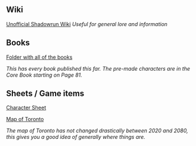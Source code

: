 ## Wiki
[Unofficial Shadowrun Wiki](https://shadowrun.fandom.com/wiki/Main_Page)
*Useful for general lore and information*

## Books
[Folder with all of the books](#)

*This has every book published this far. The pre-made characters are in the Core Book starting on Page 81.*

## Sheets / Game items
[Character Sheet](https://www.shadowrunsixthworld.com/wp-content/uploads/SR6-Character-Sheet-Fillable.pdf)

[Map of Toronto](https://www.google.com/maps/@43.6506461,-79.4464968,11.6z)

*The map of Toronto has not changed drastically between 2020 and 2080, this gives you a good idea of generally where things are.* 
